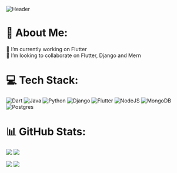 ![Header](./github-header-image.png)

# 💫 About Me:
🔭 I’m currently working on Flutter<br>👯 I’m looking to collaborate on Flutter, Django and Mern<br>


# 💻 Tech Stack:
![Dart](https://github.com/tandpfun/skill-icons/blob/main/icons/Dart-Dark.svg)
![Java](https://github.com/tandpfun/skill-icons/blob/main/icons/Java-Dark.svg)
![Python](https://github.com/tandpfun/skill-icons/blob/main/icons/Python-Dark.svg)
![Django](https://github.com/tandpfun/skill-icons/blob/main/icons/Django.svg)
![Flutter](https://github.com/tandpfun/skill-icons/blob/main/icons/Flutter-Dark.svg)
![NodeJS](https://github.com/tandpfun/skill-icons/blob/main/icons/NodeJS-Dark.svg)
![MongoDB](https://github.com/tandpfun/skill-icons/blob/main/icons/MongoDB.svg)
![Postgres](https://github.com/tandpfun/skill-icons/blob/main/icons/PostgreSQL-Dark.svg)
# 📊 GitHub Stats:
![](https://github-readme-stats.vercel.app/api?username=prathamesh-mali&theme=dark&hide_border=false&include_all_commits=false&count_private=false)
![](https://github-readme-streak-stats.herokuapp.com/?user=prathamesh-mali&theme=dark&hide_border=false)<br>


![](https://github-readme-stats.vercel.app/api/top-langs/?username=prathamesh-mali&theme=dark&hide_border=false&include_all_commits=false&count_private=false&layout=compact)
![](https://quotes-github-readme.vercel.app/api?type=horizontal&theme=radical)
<!-- ### ✍️ Random Dev Quote -->
<!-- Proudly created with GPRM ( https://gprm.itsvg.in ) -->
